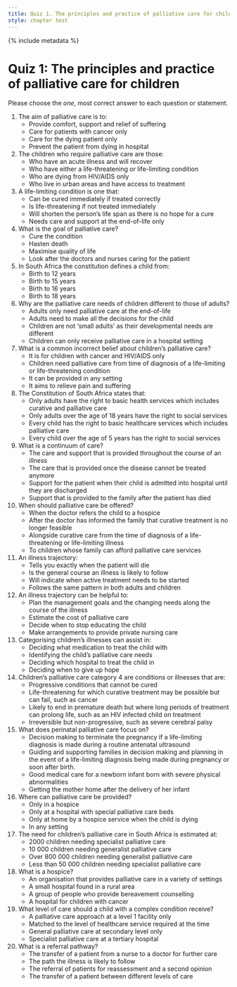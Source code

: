 ```yaml
---
title: Quiz 1. The principles and practice of palliative care for children
style: chapter test
---
```


{% include metadata %}

# Quiz 1: The principles and practice of palliative care for children

Please choose the *one*, most correct answer to each question or statement.

1.  The aim of palliative care is to:
    +  Provide comfort, support and relief of suffering
    -  Care for patients with cancer only
    -  Care for the dying patient only
    -  Prevent the patient from dying in hospital
2.  The children who require palliative care are those:
    -  Who have an acute illness and will recover
    +  Who have either a life-threatening or life-limiting condition
    -  Who are dying from HIV/AIDS only
    -  Who live in urban areas and have access to treatment
3.  A life-limiting condition is one that:
    -  Can be cured immediately if treated correctly
    -  Is life-threatening if not treated immediately
    +  Will shorten the person’s life span as there is no hope for a cure
    -  Needs care and support at the end-of-life only
4.  What is the goal of palliative care?
    -  Cure the condition
    -  Hasten death
    +  Maximise quality of life
    -  Look after the doctors and nurses caring for the patient
5.  In South Africa the constitution defines a child from:
    -  Birth to 12 years
    -  Birth to 15 years
    -  Birth to 16 years
    +  Birth to 18 years
6.  Why are the palliative care needs of children different to those of adults?
    -  Adults only need palliative care at the end-of-life
    -  Adults need to make all the decisions for the child
    +  Children are not ‘small adults’ as their developmental needs are different
    -  Children can only receive palliative care in a hospital setting
7.  What is a common incorrect belief about children’s palliative care?
    + It is for children with cancer and HIV/AIDS only
    -  Children need palliative care from time of diagnosis of a life-limiting or life-threatening condition
    -  It can be provided in any setting
    -  It aims to relieve pain and suffering
8.  The Constitution of South Africa states that:
    -  Only adults have the right to basic health services which includes curative and palliative care
    -  Only adults over the age of 18 years have the right to social services
    +  Every child has the right to basic healthcare services which includes palliative care
    -  Every child over the age of 5 years has the right to social services
9.  What is a continuum of care?
    +  The care and support that is provided throughout the course of an illness
    -  The care that is provided once the disease cannot be treated anymore
    -  Support for the patient when their child is admitted into hospital until they are discharged
    -  Support that is provided to the family after the patient has died
10.  When should palliative care be offered?
     -  When the doctor refers the child to a hospice
     -  After the doctor has informed the family that curative treatment is no longer feasible
     +  Alongside curative care from the time of diagnosis of a life-threatening or life-limiting illness
     -  To children whose family can afford palliative care services
11.  An illness trajectory:
     -  Tells you exactly when the patient will die
     +  Is the general course an illness is likely to follow
     -  Will indicate when active treatment needs to be started
     -  Follows the same pattern in both adults and children
12.  An illness trajectory can be helpful to:
     +  Plan the management goals and the changing needs along the course of the illness
     -  Estimate the cost of palliative care
     -  Decide when to stop educating the child
     -  Make arrangements to provide private nursing care
13.  Categorising children’s illnesses can assist in:
     -  Deciding what medication to treat the child with
     +  Identifying the child’s palliative care needs
     -  Deciding which hospital to treat the child in
     -  Deciding when to give up hope
14.  Children’s palliative care category 4 are conditions or illnesses that are:
     -  Progressive conditions that cannot be cured
     -  Life-threatening for which curative treatment may be possible but can fail, such as cancer
     -  Likely to end in premature death but where long periods of treatment can prolong life, such as an HIV infected child on treatment
     +  Irreversible but non-progressive, such as severe cerebral palsy
15.  What does perinatal palliative care focus on?
     -  Decision making to terminate the pregnancy if a life-limiting diagnosis is made during a routine antenatal ultrasound
     +  Guiding and supporting families in decision making and planning in the event of a life-limiting diagnosis being made during pregnancy or soon after birth.
     -  Good medical care for a newborn infant born with severe physical abnormalities
     -  Getting the mother home after the delivery of her infant
16.  Where can palliative care be provided?
     -  Only in a hospice
     -  Only at a hospital with special palliative care beds
     -  Only at home by a hospice service when the child is dying
     +  In any setting
17.  The need for children’s palliative care in South Africa is estimated at:
     -  2000 children needing specialist palliative care
     -  10 000 children needing generalist palliative care
     +  Over 800 000 children needing generalist palliative care
     -  Less than 50 000 children needing specialist palliative care
18.  What is a hospice?
     +  An organisation that provides palliative care in a variety of settings
     -  A small hospital found in a rural area
     -  A group of people who provide bereavement counselling
     -  A hospital for children with cancer
19.  What level of care should a child with a complex condition receive?
     -  A palliative care approach at a level 1 facility only
     +  Matched to the level of healthcare service required at the time
     -  General palliative care at secondary level only
     -  Specialist palliative care at a tertiary hospital
20.  What is a referral pathway?
     -  The transfer of a patient from a nurse to a doctor for further care
     -  The path the illness is likely to follow
     -  The referral of patients for reassessment and a second opinion
     +  The transfer of a patient between different levels of care
